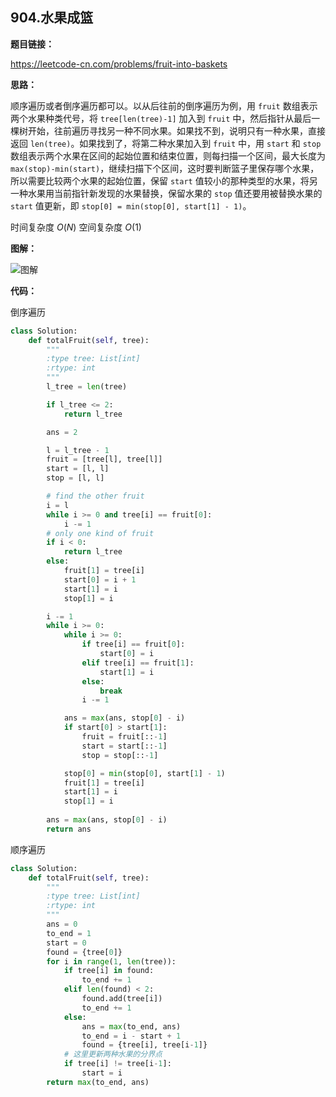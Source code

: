 ## 904.水果成篮

**题目链接：**

https://leetcode-cn.com/problems/fruit-into-baskets

**思路：**

顺序遍历或者倒序遍历都可以。以从后往前的倒序遍历为例，用 `fruit` 数组表示两个水果种类代号，将 `tree[len(tree)-1]` 加入到 `fruit` 中，然后指针从最后一棵树开始，往前遍历寻找另一种不同水果。如果找不到，说明只有一种水果，直接返回 `len(tree)`。如果找到了，将第二种水果加入到 `fruit` 中，用 `start` 和 `stop` 数组表示两个水果在区间的起始位置和结束位置，则每扫描一个区间，最大长度为 `max(stop)-min(start)`，继续扫描下个区间，这时要判断篮子里保存哪个水果，所以需要比较两个水果的起始位置，保留 `start` 值较小的那种类型的水果，将另一种水果用当前指针新发现的水果替换，保留水果的 `stop` 值还要用被替换水果的 `start` 值更新，即 `stop[0] = min(stop[0], start[1] - 1)`。

时间复杂度 $O(N)$
空间复杂度 $O(1)$

**图解：**

![图解](http://qiniu.wenyuetech.cn/904-1.gif)


**代码：**

倒序遍历

```python
class Solution:
    def totalFruit(self, tree):
        """
        :type tree: List[int]
        :rtype: int
        """
        l_tree = len(tree)

        if l_tree <= 2:
            return l_tree

        ans = 2

        l = l_tree - 1
        fruit = [tree[l], tree[l]]
        start = [l, l]
        stop = [l, l]

        # find the other fruit
        i = l
        while i >= 0 and tree[i] == fruit[0]:
            i -= 1
        # only one kind of fruit
        if i < 0:
            return l_tree
        else:
            fruit[1] = tree[i]
            start[0] = i + 1
            start[1] = i
            stop[1] = i

        i -= 1
        while i >= 0:
            while i >= 0:
                if tree[i] == fruit[0]:
                    start[0] = i
                elif tree[i] == fruit[1]:
                    start[1] = i
                else:
                    break
                i -= 1

            ans = max(ans, stop[0] - i)
            if start[0] > start[1]:
                fruit = fruit[::-1]
                start = start[::-1]
                stop = stop[::-1]

            stop[0] = min(stop[0], start[1] - 1)
            fruit[1] = tree[i]
            start[1] = i
            stop[1] = i
        
        ans = max(ans, stop[0] - i)
        return ans
```

顺序遍历

```python
class Solution:
    def totalFruit(self, tree):
        """
        :type tree: List[int]
        :rtype: int
        """
        ans = 0
        to_end = 1
        start = 0
        found = {tree[0]}
        for i in range(1, len(tree)):
            if tree[i] in found:
                to_end += 1
            elif len(found) < 2:
                found.add(tree[i])
                to_end += 1
            else:
                ans = max(to_end, ans)
                to_end = i - start + 1
                found = {tree[i], tree[i-1]}
            # 这里更新两种水果的分界点
            if tree[i] != tree[i-1]:
                start = i
        return max(to_end, ans)
```

